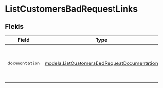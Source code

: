 # ListCustomersBadRequestLinks


## Fields

| Field                                                                                            | Type                                                                                             | Required                                                                                         | Description                                                                                      |
| ------------------------------------------------------------------------------------------------ | ------------------------------------------------------------------------------------------------ | ------------------------------------------------------------------------------------------------ | ------------------------------------------------------------------------------------------------ |
| `documentation`                                                                                  | [models.ListCustomersBadRequestDocumentation](../models/listcustomersbadrequestdocumentation.md) | :heavy_check_mark:                                                                               | The URL to the generic Mollie API error handling guide.                                          |